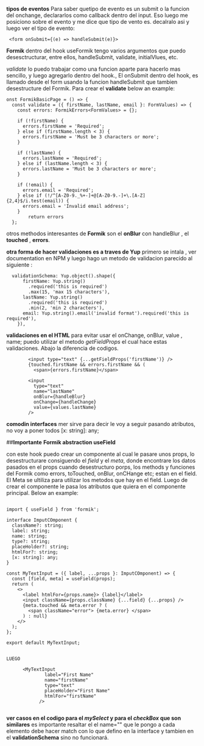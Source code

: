 **tipos de eventos**
Para saber quetipo de evento es un submit o la funcion del onchange, declararlos como callback dentro del input. Eso luego me posiciono sobre el evento y me dice que tipo de vento es.
decalralo asi y luego ver el tipo de evento:

```
 <form onSubmit={(e) => handleSubmit(e)}>

```

**Formik** dentro del hook useFormik tengo varios argumentos que puedo desesctructurar,
entre ellos, handleSubmit, validate, initialVlues, etc.

_validate_ lo puedo trabajar como una funcion aparte para hacerlo mas sencillo, y luego agregarlo dentro del hook., El onSubmit dentro del hook, es llamado desde el form usando la funcion handleSubmit que tambien desestructure del Formik.
Para crear el **validate** below an example:

```
onst FormikBasicPage = () => {
  const validate = ({ firstName, lastName, email }: FormValues) => {
    const errors: FormikErrors<FormValues> = {};

    if (!firstName) {
      errors.firstName = 'Required';
    } else if (firstName.length < 3) {
      errors.firstName = 'Must be 3 characters or more';
    }

    if (!lastName) {
      errors.lastName = 'Required';
    } else if (lastName.length < 3) {
      errors.lastName = 'Must be 3 characters or more';
    }

    if (!email) {
      errors.email = 'Required';
    } else if (!/^[A-Z0-9._%+-]+@[A-Z0-9.-]+\.[A-Z]{2,4}$/i.test(email)) {
      errors.email = 'Invalid email address';
    }
        return errors
  };
```

otros methodos interesantes de **Formik** son el **onBlur** con handleBlur , el **touched** , **errors**.

**otra forma de hacer validaciones es a traves de Yup** primero se intala , ver documentation en NPM y luego hago un metodo de validacion parecido al siguiente :

```
  validationSchema: Yup.object().shape({
      firstName: Yup.string()
        .required('this is required')
        .max(15, 'max 15 characters'),
      lastName: Yup.string()
        .required('this is required')
        .min(2, 'min 2 characters'),
      email: Yup.string().email('invalid format').required('this is required'),
    }),
```

**validaciones en el HTML** para evitar usar el onChange, onBlur, value , name; puedo utilizar el metodo _getFieldProps_ el cual hace estas validaciones. Abajo la diferencia de codigos.

```
        <input type="text" {...getFieldProps('firstName')} />
        {touched.firstName && errors.firstName && (
          <span>{errors.firstName}</span>

        <input
          type="text"
          name="lastName"
          onBlur={handleBlur}
          onChange={handleChange}
          value={values.lastName}
        />
```

**comodin interfaces** mer sirve para decir le voy a seguir pasando atributos, no voy a poner todos [x: string]: any;

##**Importante**
**Formik abstraction useField**

con este hook puedo crear un componente al cual le pasare unos props, lo desestructurare consiguendo el _field_ y el _meta_, donde encontrare los datos pasados en el props cuando desestructuro porps, los methods y funciones del Formik como errors, toTouched, onBlur, onCHange etc; estan en el field. El Meta se ultiliza para utilizar los metodos que hay en el field. Luego de crear el componente le pasa los atributos que quiera en el componente principal. Below an example:

```

import { useField } from 'formik';

interface ImputCOmponent {
  className?: string;
  label: string;
  name: string;
  type?: string;
  placeHolder?: string;
  htmlFor?: string;
  [x: string]: any;
}

const MyTextInput = ({ label, ...props }: ImputCOmponent) => {
  const [field, meta] = useField(props);
  return (
    <>
      <label htmlFor={props.name}> {label}</label>
      <input className={props.className} {...field} {...props} />
      {meta.touched && meta.error ? (
        <span className="error"> {meta.error} </span>
      ) : null}
    </>
  );
};

export default MyTextInput;


LUEGO

      <MyTextInput
              label="First Name"
              name="firstName"
              type="text"
              placeHolder="First Name"
              htmlFor="firstName"
            />


```

**ver casos en el codigo para el _mySelect_ y para el _checkBox_ que son similares** es importante resaltar el el name="" que le pongo a cada elemento debe hacer match con lo que defino en la interface y tambien en el **validationSchema** sino no funcionará.
